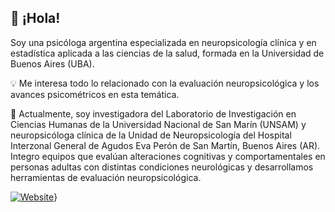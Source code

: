 ## 👋 ¡Hola!  
Soy una psicóloga argentina especializada en neuropsicología clínica y en estadística aplicada a las ciencias de la salud, formada en la Universidad de Buenos Aires (UBA).  

:bulb: Me interesa todo lo relacionado con la evaluación neuropsicológica y los avances psicométricos en esta temática.  

:brain: Actualmente, soy investigadora del Laboratorio de Investigación en Ciencias Humanas de la Universidad Nacional de San Marín (UNSAM) y neuropsicóloga clínica de la Unidad de Neuropsicología del Hospital Interzonal General de Agudos Eva Perón de San Martín, Buenos Aires (AR). Integro equipos que evalúan alteraciones cognitivas y comportamentales en personas adultas con distintas condiciones neurológicas y desarrollamos herramientas de evaluación neuropsicológica.  


[![Website](https://img.shields.io/website?up_message=web&url=http%3A%2F%2Fsamantaleiva.netlify.app%2F&label=Sitio)](http://samantaleiva.netlify.app/)}




<!---
SamiLeiva/SamiLeiva is a ✨ special ✨ repository because its `README.md` (this file) appears on your GitHub profile.
You can click the Preview link to take a look at your changes.
--->
